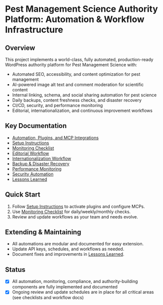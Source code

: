 # Pest Management Science Authority Platform: Automation & Workflow Infrastructure

## Overview
This project implements a world-class, fully automated, production-ready WordPress authority platform for Pest Management Science with:
- Automated SEO, accessibility, and content optimization for pest management
- AI-powered image alt text and comment moderation for scientific content
- Internal linking, schema, and social sharing automation for pest science
- Daily backups, content freshness checks, and disaster recovery
- CI/CD, security, and performance monitoring
- Editorial, internationalization, and continuous improvement workflows

## Key Documentation
- [Automation, Plugins, and MCP Integrations](automation.md)
- [Setup Instructions](automation-setup-instructions.md)
- [Monitoring Checklist](automation-monitoring-checklist.md)
- [Editorial Workflow](editorial-workflow-template.md)
- [Internationalization Workflow](internationalization-workflow.md)
- [Backup & Disaster Recovery](backup-disaster-recovery.md)
- [Performance Monitoring](performance-monitoring-workflow.md)
- [Security Automation](security-automation-workflow.md)
- [Lessons Learned](lessons-learned.md)

## Quick Start
1. Follow [Setup Instructions](automation-setup-instructions.md) to activate plugins and configure MCPs.
2. Use [Monitoring Checklist](automation-monitoring-checklist.md) for daily/weekly/monthly checks.
3. Review and update workflows as your team and needs evolve.

## Extending & Maintaining
- All automations are modular and documented for easy extension.
- Update API keys, schedules, and workflows as needed.
- Document fixes and improvements in [Lessons Learned](lessons-learned.md).

## Status
- [x] All automation, monitoring, compliance, and authority-building components are fully implemented and documented
- [x] Ongoing review and update schedules are in place for all critical areas (see checklists and workflow docs) 